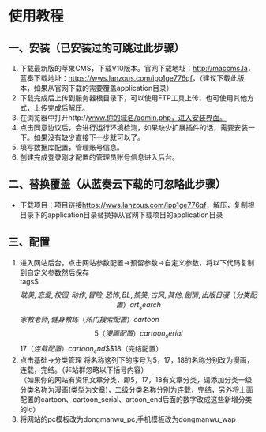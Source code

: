 # 使用教程
## 一、安装（已安装过的可跳过此步骤）
1. 下载最新版的苹果CMS，下载V10版本。官网下载地址：<http://maccms.la>，蓝奏下载地址：<https://wws.lanzous.com/ipp1ge776qf>，（建议下载此版本，如果从官网下载的需要覆盖application目录）
2. 下载完成后上传到服务器根目录下，可以使用FTP工具上传，也可使用其他方式，上传完成后解压。
3. 在浏览器中打开http://www.你的域名/admin.php，进入安装界面。
4. 点击同意协议后，会进行运行环境检测，如果缺少扩展插件的话，需要安装一下。如果没有缺少直接下一步就可以了。
5. 填写数据库配置，管理账号信息。
6. 创建完成登录刚才配置的管理员账号信息进入后台。
## 二、替换覆盖（从蓝奏云下载的可忽略此步骤）
* 下载项目：项目链接<https://wws.lanzous.com/ipp1ge776qf>，解压，复制根目录下的application目录替换掉从官网下载项目的application目录
## 三、配置
1. 进入网站后台，点击网站参数配置->预留参数->自定义参数，将以下代码复制到自定义参数然后保存  
tags$$$耽美,恋爱,校园,动作,冒险,恐怖,BL,搞笑,古风,其他,剧情,出版日漫（分类配置）  
art_search$$$家教老师,健身教练（热门搜索配置）  
cartoon$$$5（漫画配置）  
cartoon_serial$$$17（连载配置）  
cartoon_end$$$18（完结配置）
2. 点击基础->分类管理
将名称这列下的序号为5，17，18的名称分别改为漫画，连载，完结。（非站群忽略以下括号内容）  
（如果你的网站有资讯文章分类，即5，17，18有文章分类，请添加分类一级分类名称为漫画(类型为文章)，二级分类名称分别为连载，完结，另外将上面配置的cartoon、cartoon_serial、artoon_end后面的数字改成这些新增分类的id）
3. 将网站的pc模板改为dongmanwu_pc,手机模板改为dongmanwu_wap

